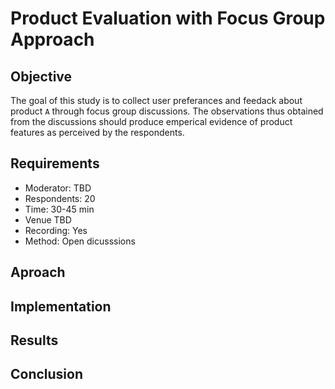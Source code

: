 # Product Evaluation with Focus Group Approach

## Objective
The goal of this study is to collect user preferances and feedack about product `A` through focus group discussions. The observations thus obtained from the discussions should produce emperical evidence of product features as perceived by the respondents. 

## Requirements
 * Moderator: TBD
 * Respondents: 20
 * Time: 30-45 min
 * Venue TBD
 * Recording: Yes
 * Method: Open dicusssions 

## Aproach


## Implementation

## Results

## Conclusion
